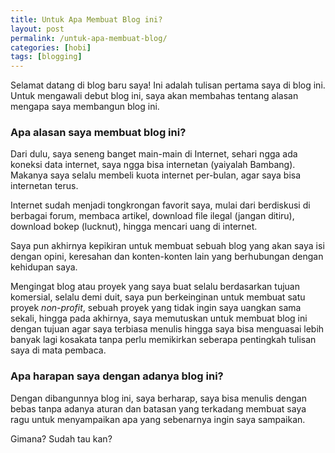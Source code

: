 ```yaml
---
title: Untuk Apa Membuat Blog ini?
layout: post
permalink: /untuk-apa-membuat-blog/
categories: [hobi]
tags: [blogging]
---
```


Selamat datang di blog baru saya!
Ini adalah tulisan pertama saya di blog ini. Untuk mengawali debut blog ini, saya akan membahas tentang alasan mengapa saya membangun blog ini. 

### Apa alasan saya membuat blog ini?

Dari dulu, saya seneng banget main-main di Internet, sehari ngga ada koneksi data internet, saya ngga bisa internetan (yaiyalah Bambang). Makanya saya selalu membeli kuota internet per-bulan, agar saya bisa internetan terus.

Internet sudah menjadi tongkrongan favorit saya, mulai dari berdiskusi di berbagai forum, membaca artikel, download file ilegal (jangan ditiru), download bokep (lucknut), hingga mencari uang  di internet.

Saya pun akhirnya kepikiran untuk membuat sebuah blog yang akan saya isi dengan opini, keresahan dan konten-konten lain yang berhubungan dengan kehidupan saya.

Mengingat blog atau proyek yang saya buat selalu berdasarkan tujuan komersial, selalu demi duit, saya pun berkeinginan untuk membuat satu proyek *non-profit*, sebuah proyek yang tidak ingin saya uangkan sama sekali, hingga pada akhirnya, saya memutuskan untuk membuat blog ini dengan tujuan agar saya terbiasa menulis hingga saya bisa menguasai lebih banyak lagi kosakata tanpa perlu memikirkan seberapa pentingkah tulisan saya di mata pembaca.

### Apa harapan saya dengan adanya blog ini?

Dengan dibangunnya blog ini, saya berharap, saya bisa menulis dengan bebas tanpa adanya aturan dan batasan yang terkadang membuat saya ragu untuk menyampaikan apa yang sebenarnya ingin saya sampaikan.

Gimana? Sudah tau kan? 
